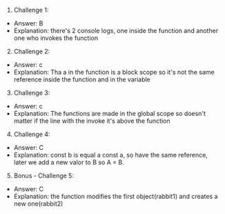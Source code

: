 1. Challenge 1:
  - Answer: B
  - Explanation: there's 2 console logs, one inside the function and another one who invokes the function


2. Challenge 2:
  - Answer: c
  - Explanation: Tha a in the function is a block scope so it's not the same reference inside the function and in the variable


3. Challenge 3:
  - Answer: c
  - Explanation: The functions are made in the global scope so doesn't matter if the line with the invoke it's above the function


4. Challenge 4:
  - Answer: C
  - Explanation: const b is equal a const a, so have the same reference, later we add a new valor to B so A = B.


5. Bonus - Challenge 5:
  - Answer: C
  - Explanation: the function modifies the first object(rabbit1) and creates a new one(rabbit2)
